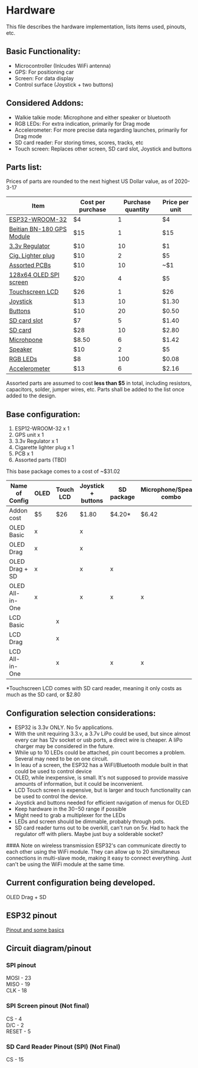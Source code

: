 # Hardware
This file describes the hardware implementation, lists items used, pinouts, etc.

## Basic Functionality:
- Microcontroller (Inlcudes WiFi antenna)
- GPS: For positioning car
- Screen: For data display
- Control surface (Joystick + two buttons)

## Considered Addons:
- Walkie talkie mode: Microphone and either speaker or bluetooth
- RGB LEDs: For extra indication, primarily for Drag mode
- Accelerometer: For more precise data regarding launches, primarily for Drag mode 
- SD card reader: For storing times, scores, tracks, etc
- Touch screen: Replaces other screen, SD card slot, Joystick and buttons

## Parts list:
Prices of parts are rounded to the next highest US Dollar value, as of 2020-3-17

| Item | Cost per purchase | Purchase quantity | Price per unit |
| ---- | ----------------- | ----------------- | -------------- |
| [ESP32-WROOM-32](https://www.aliexpress.com/item/32864722159.html?aff_platform=product&sk=_dXcHSHv&aff_trace_key=7483e63b98614a10837beee0eaa4dcfa-1584414951423-06960-_dXcHSHv&tmLog=new_Detail_6220&terminal_id=07967cbaec35489d9be0da10ac681656&aff_request_id=7483e63b98614a10837beee0eaa4dcfa-1584414951423-06960-_dXcHSHv) | $4 | 1 | $4 |
| [Beitian BN-180 GPS Module](https://www.amazon.com/gp/product/B078Y4XZN9/ref=ox_sc_act_title_7?smid=A1GUQD3SRXOFFI&psc=1) | $15 | 1 | $15 |
| [3.3v Regulator](https://www.amazon.com/gp/product/B07CP4P5XJ/ref=ox_sc_act_title_1?smid=A323VFV6W4CN1S&psc=1) | $10 | 10 | $1 |
| [Cig. Lighter plug](https://www.amazon.com/gp/product/B07L9HQ25S/ref=ox_sc_act_title_1?smid=A2ET2G27273OWR&psc=1) | $10 | 2 | $5 |
| [Assorted PCBs](https://www.amazon.com/gp/product/B07P73X8WS/ref=ox_sc_act_title_5?smid=A2X3UMRR9X7102&psc=1) | $10 | 10 | ~$1 |
| [128x64 OLED SPI screen](https://www.amazon.com/gp/product/B08238DZDL/ref=ox_sc_act_title_6?smid=A4DIPBNTQGIGK&psc=1) | $20 | 4 | $5 |
| [Touchscreen LCD](https://www.amazon.com/gp/product/B07KPD4DHD/ref=ox_sc_saved_title_1?smid=A2KRDQ1AI5Y5G6&psc=1) | $26 | 1 | $26 | 
| [Joystick](https://www.amazon.com/gp/product/B01N59MK0U/ref=ox_sc_act_title_5?smid=A1EEONYNGVV4GN&psc=1) | $13 | 10 | $1.30 |
| [Buttons](https://www.amazon.com/gp/product/B07L1MTND7/ref=ox_sc_act_title_1?smid=A18HI9P9LIZCZS&psc=1) | $10 | 20 | $0.50 |
| [SD card slot](https://www.amazon.com/gp/product/B07BJ2P6X6/ref=ox_sc_act_title_8?smid=A30QSGOJR8LMXA&psc=1) | $7 | 5 | $1.40 |
| [SD card](https://www.amazon.com/gp/product/B07BFTQGSW/ref=ox_sc_act_title_1?smid=A27L9HV03JC4EJ&psc=1) | $28 | 10 | $2.80 |
| [Microhpone](https://www.amazon.com/Anmbest-Microphone-Sensitivity-Differential-Comparators/dp/B07CQZ93N4/ref=sr_1_2?keywords=microphone+arduino&qid=1584425335&s=industrial&sr=1-2&swrs=33BABF63DB9C530DE7199F0D24FE7983) | $8.50 | 6 | $1.42 |
| [Speaker](https://www.amazon.com/gp/product/B07GJ4GH67/ref=ox_sc_act_title_2?smid=A1NOQTMMT39TJ0&psc=1) | $10 | 2 | $5 |
| [RGB LEDs](https://www.amazon.com/gp/product/B01C19ENFK/ref=ox_sc_act_title_2?smid=A14FP9XIRL6C1F&psc=1) | $8 | 100 | $0.08 | 
| [Accelerometer](https://www.amazon.com/gp/product/B07PSCB75V/ref=ox_sc_act_title_1?smid=A2ZY5CARD1LVTF&psc=1) | $13 | 6 | $2.16 | 

Assorted parts are assumed to cost **less than $5** in total, including resistors, capacitors, solder, jumper wires, etc. Parts shall be added to the list once added to the design.

## Base configuration:
1. ESP12-WROOM-32 x 1
2. GPS unit x 1
3. 3.3v Regulator x 1
4. Cigarette lighter plug x 1
5. PCB x 1
6. Assorted parts (TBD)

This base package comes to a cost of ~$31.02

| Name of Config | OLED | Touch LCD | Joystick + buttons | SD package | Microphone/Speaker combo | RGB LEDs | Accelerometer | Total |
| --- | --- | --- | --- | --- | --- | --- | --- | --- |
| Addon cost | $5 | $26 | $1.80 | $4.20* | $6.42 | $0.08 ea | $2.16 | N/A |
| OLED Basic | x |  | x |  |  |  |  | $37.82 |
| OLED Drag | x |  | x |  |  | 10 | x | $40.78 |
| OLED Drag + SD | x |  | x | x |  | 10 | x | $44.98 |
| OLED All-in-One | x |  | x | x | x | 10 | x | $51.40 |
| LCD Basic |  | x |  |  |  |  |  |  | $57.02 |
| LCD Drag |  | x |  |  |  | 10 | x | $59.98 |
| LCD All-in-One |  | x |  | x | x | 10 | x | $69.20 |

*Touchscreen LCD comes with SD card reader, meaning it only costs as much as the SD card, or $2.80

## Configuration selection considerations:
- ESP32 is 3.3v ONLY. No 5v applications.
- With the unit requiring 3.3.v, a 3.7v LiPo could be used, but since almost every car has 12v socket or usb ports, a direct wire is cheaper. A liPo charger may be considered in the future.
- While up to 10 LEDs could be attached, pin count becomes a problem. Several may need to be on one circuit.
- In leau of a screen, the ESP32 has a WiFI/Bluetooth module built in that could be used to control device
- OLED, while inexpensive, is small. It's not supposed to provide massive amounts of information, but it could be inconvenient.
- LCD Touch screen is expensive, but is larger and touch functionality can be used to control the device.
- Joystick and buttons needed for efficient navigation of menus for OLED
- Keep hardware in the $30-$50 range if possible
- Might need to grab a multiplexer for the LEDs
- LEDs and screen should be dimmable, probably through pots.
- SD card reader turns out to be overkill, can't run on 5v. Had to hack the regulator off with pliers. Maybe just buy a solderable socket?

###A Note on wireless transmission
ESP32's can communicate directly to each other using the WiFi module. They can allow up to 20 simultaneus connections in multi-slave mode, making it easy to connect everything. Just can't be using the WiFi module at the same time.

## Current configuration being developed.
OLED Drag + SD

## ESP32 pinout
[Pinout and some basics](https://circuits4you.com/2018/12/31/esp32-devkit-esp32-wroom-gpio-pinout/)

## Circuit diagram/pinout
### SPI pinout
MOSI - 23  
MISO - 19  
CLK  - 18  

### SPI Screen pinout (Not final)
CS - 4  
D/C - 2  
RESET - 5  

### SD Card Reader Pinout (SPI) (Not Final)
CS - 15  






